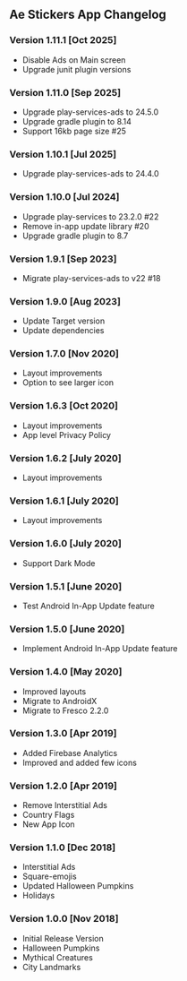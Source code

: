 ## Ae Stickers App Changelog

### Version 1.11.1 [Oct 2025]
 - Disable Ads on Main screen
 - Upgrade junit plugin versions

### Version 1.11.0 [Sep 2025]
 - Upgrade play-services-ads to 24.5.0
 - Upgrade gradle plugin to 8.14
 - Support 16kb page size #25

### Version 1.10.1 [Jul 2025]
 - Upgrade play-services-ads to 24.4.0

### Version 1.10.0 [Jul 2024]
 - Upgrade play-services to 23.2.0 #22
 - Remove in-app update library #20
 - Upgrade gradle plugin to 8.7

### Version 1.9.1 [Sep 2023]
 - Migrate play-services-ads to v22 #18

### Version 1.9.0 [Aug 2023]
 - Update Target version
 - Update dependencies

### Version 1.7.0 [Nov 2020]
 - Layout improvements
 - Option to see larger icon

### Version 1.6.3 [Oct 2020]
 - Layout improvements
 - App level Privacy Policy

### Version 1.6.2 [July 2020]
 - Layout improvements

### Version 1.6.1 [July 2020]
 - Layout improvements

### Version 1.6.0 [July 2020]
 - Support Dark Mode

### Version 1.5.1 [June 2020]
  - Test Android In-App Update feature

### Version 1.5.0 [June 2020]
 - Implement Android In-App Update feature

### Version 1.4.0 [May 2020]
 - Improved layouts
 - Migrate to AndroidX
 - Migrate to Fresco 2.2.0

### Version 1.3.0 [Apr 2019]
 - Added Firebase Analytics
 - Improved and added few icons

### Version 1.2.0 [Apr 2019]
 - Remove Interstitial Ads
 - Country Flags
 - New App Icon

### Version 1.1.0 [Dec 2018]
 - Interstitial Ads
 - Square-emojis
 - Updated Halloween Pumpkins
 - Holidays

### Version 1.0.0 [Nov 2018]
 - Initial Release Version
 - Halloween Pumpkins
 - Mythical Creatures
 - City Landmarks